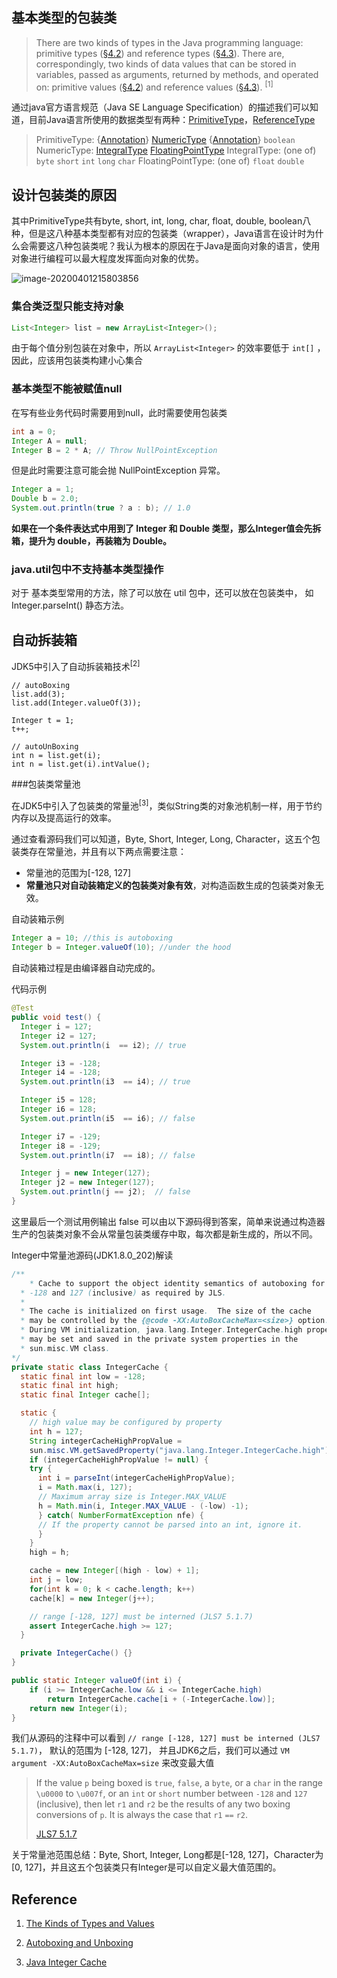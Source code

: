 ## 基本类型的包装类

> There are two kinds of types in the Java programming language: primitive types ([§4.2](https://docs.oracle.com/javase/specs/jls/se14/html/jls-4.html#jls-4.2)) and reference types ([§4.3](https://docs.oracle.com/javase/specs/jls/se14/html/jls-4.html#jls-4.3)). There are, correspondingly, two kinds of data values that can be stored in variables, passed as arguments, returned by methods, and operated on: primitive values ([§4.2](https://docs.oracle.com/javase/specs/jls/se14/html/jls-4.html#jls-4.2)) and reference values ([§4.3](https://docs.oracle.com/javase/specs/jls/se14/html/jls-4.html#jls-4.3)). <sup>[1]</sup>

通过java官方语言规范（Java SE Language Specification）的描述我们可以知道，目前Java语言所使用的数据类型有两种：[PrimitiveType](https://docs.oracle.com/javase/specs/jls/se14/html/jls-4.html#jls-PrimitiveType)，[ReferenceType](https://docs.oracle.com/javase/specs/jls/se14/html/jls-4.html#jls-ReferenceType)

> PrimitiveType:
> {[Annotation](https://docs.oracle.com/javase/specs/jls/se14/html/jls-9.html#jls-Annotation)} [NumericType](https://docs.oracle.com/javase/specs/jls/se14/html/jls-4.html#jls-NumericType)
> {[Annotation](https://docs.oracle.com/javase/specs/jls/se14/html/jls-9.html#jls-Annotation)} `boolean`
> NumericType:
> [IntegralType](https://docs.oracle.com/javase/specs/jls/se14/html/jls-4.html#jls-IntegralType)
> [FloatingPointType](https://docs.oracle.com/javase/specs/jls/se14/html/jls-4.html#jls-FloatingPointType)
> IntegralType:
> (one of)
> `byte` `short` `int` `long` `char`
> FloatingPointType:
> (one of)
> `float` `double`

## 设计包装类的原因

其中PrimitiveType共有byte, short, int, long, char, float, double, boolean八种，但是这八种基本类型都有对应的包装类（wrapper），Java语言在设计时为什么会需要这八种包装类呢？我认为根本的原因在于Java是面向对象的语言，使用对象进行编程可以最大程度发挥面向对象的优势。

![image-20200401215803856](https://github.com/CornPrincess/Backend_Nodets/asserts/privimitivewrapper.png)

### 集合类泛型只能支持对象

```java
List<Integer> list = new ArrayList<Integer>(); 
```

由于每个值分别包装在对象中，所以 `ArrayList<Integer>` 的效率要低于 `int[]` ，因此，应该用包装类构建小心集合

### 基本类型不能被赋值null

在写有些业务代码时需要用到null，此时需要使用包装类

```java
int a = 0;
Integer A = null;
Integer B = 2 * A; // Throw NullPointException
```

但是此时需要注意可能会抛 NullPointException 异常。

```java
Integer a = 1;
Double b = 2.0;
System.out.println(true ? a : b); // 1.0
```

**如果在一个条件表达式中用到了 Integer 和 Double 类型，那么Integer值会先拆箱，提升为 double，再装箱为 Double。**

### java.util包中不支持基本类型操作

对于 基本类型常用的方法，除了可以放在 util 包中，还可以放在包装类中， 如 Integer.parseInt() 静态方法。

## 自动拆装箱

JDK5中引入了自动拆装箱技术<sup>[2]</sup>

```
// autoBoxing
list.add(3);
list.add(Integer.valueOf(3)); 

Integer t = 1;
t++;

// autoUnBoxing
int n = list.get(i);
int n = list.get(i).intValue();
```

###包装类常量池

在JDK5中引入了包装类的常量池<sup>[3]</sup>，类似String类的对象池机制一样，用于节约内存以及提高运行的效率。

通过查看源码我们可以知道，Byte, Short, Integer, Long, Character，这五个包装类存在常量池，并且有以下两点需要注意：

- 常量池的范围为[-128, 127]
- **常量池只对自动装箱定义的包装类对象有效**，对构造函数生成的包装类对象无效。

自动装箱示例

```java
Integer a = 10; //this is autoboxing
Integer b = Integer.valueOf(10); //under the hood
```

自动装箱过程是由编译器自动完成的。

代码示例

```java
@Test
public void test() {
  Integer i = 127;
  Integer i2 = 127;
  System.out.println(i  == i2); // true

  Integer i3 = -128;
  Integer i4 = -128;
  System.out.println(i3  == i4); // true

  Integer i5 = 128;
  Integer i6 = 128;
  System.out.println(i5  == i6); // false

  Integer i7 = -129;
  Integer i8 = -129;
  System.out.println(i7  == i8); // false

  Integer j = new Integer(127);
  Integer j2 = new Integer(127);
  System.out.println(j == j2);  // false
}
```

这里最后一个测试用例输出 false 可以由以下源码得到答案，简单来说通过构造器生产的包装类对象不会从常量包装类缓存中取，每次都是新生成的，所以不同。



Integer中常量池源码(JDK1.8.0_202)解读

```java
/**
	* Cache to support the object identity semantics of autoboxing for values between
  * -128 and 127 (inclusive) as required by JLS.
  *
  * The cache is initialized on first usage.  The size of the cache
  * may be controlled by the {@code -XX:AutoBoxCacheMax=<size>} option.
  * During VM initialization, java.lang.Integer.IntegerCache.high property
  * may be set and saved in the private system properties in the
  * sun.misc.VM class.
*/
private static class IntegerCache {
  static final int low = -128;
  static final int high;
  static final Integer cache[];

  static {
    // high value may be configured by property
    int h = 127;
    String integerCacheHighPropValue =
    sun.misc.VM.getSavedProperty("java.lang.Integer.IntegerCache.high");
    if (integerCacheHighPropValue != null) {
    try {
      int i = parseInt(integerCacheHighPropValue);
      i = Math.max(i, 127);
      // Maximum array size is Integer.MAX_VALUE
      h = Math.min(i, Integer.MAX_VALUE - (-low) -1);
      } catch( NumberFormatException nfe) {
      // If the property cannot be parsed into an int, ignore it.
      }
  	}
    high = h;

    cache = new Integer[(high - low) + 1];
    int j = low;
    for(int k = 0; k < cache.length; k++)
    cache[k] = new Integer(j++);

    // range [-128, 127] must be interned (JLS7 5.1.7)
    assert IntegerCache.high >= 127;
  }

  private IntegerCache() {}
}
```

```java
public static Integer valueOf(int i) {
    if (i >= IntegerCache.low && i <= IntegerCache.high)
        return IntegerCache.cache[i + (-IntegerCache.low)];
    return new Integer(i);
}
```

我们从源码的注释中可以看到 `// range [-128, 127] must be interned (JLS7 5.1.7)`， 默认的范围为 [-128, 127]， 并且JDK6之后，我们可以通过 `VM argument -XX:AutoBoxCacheMax=size` 来改变最大值

> If the value `p` being boxed is `true`, `false`, a `byte`, or a `char` in the range `\u0000` to `\u007f`, or an `int` or `short` number between `-128` and `127` (inclusive), then let `r1` and `r2` be the results of any two boxing conversions of `p`. It is always the case that `r1` `==` `r2`.
>
> [JLS7 5.1.7](https://docs.oracle.com/javase/specs/jls/se7/html/jls-5.html#jls-5.1.7)

关于常量池范围总结：Byte, Short, Integer, Long都是[-128, 127]，Character为[0, 127]，并且这五个包装类只有Integer是可以自定义最大值范围的。

## Reference

1. [The Kinds of Types and Values](https://docs.oracle.com/javase/specs/jls/se14/html/jls-4.html#jls-4.1)
2. [Autoboxing and Unboxing](https://docs.oracle.com/javase/tutorial/java/data/autoboxing.html)

3. [Java Integer Cache](https://javapapers.com/java/java-integer-cache/)

